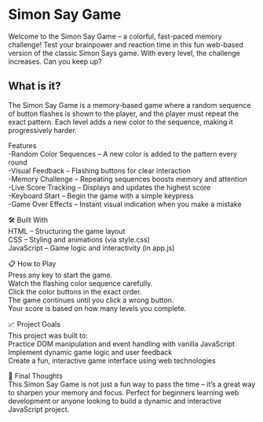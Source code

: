 # Simon Say Game<br>
Welcome to the Simon Say Game – a colorful, fast-paced memory challenge!
Test your brainpower and reaction time in this fun web-based version of the classic Simon Says game. With every level, the challenge increases. Can you keep up?

## What is it?<br>
The Simon Say Game is a memory-based game where a random sequence of button flashes is shown to the player, and the player must repeat the exact pattern. Each level adds a new color to the sequence, making it progressively harder.

 Features<br>
-Random Color Sequences – A new color is added to the pattern every round<br>
-Visual Feedback – Flashing buttons for clear interaction<br>
-Memory Challenge – Repeating sequences boosts memory and attention<br>
-Live Score Tracking – Displays and updates the highest score<br>
-Keyboard Start – Begin the game with a simple keypress<br>
-Game Over Effects – Instant visual indication when you make a mistake<br>

🛠️ Built With<br>
HTML – Structuring the game layout<br>
CSS – Styling and animations (via style.css)<br>
JavaScript – Game logic and interactivity (in app.js)<br>

📋 How to Play<br>
Press any key to start the game.<br>
Watch the flashing color sequence carefully.<br>
Click the color buttons in the exact order.<br>
The game continues until you click a wrong button.<br>
Your score is based on how many levels you complete.<br>

📈 Project Goals<br>
This project was built to:<br>
Practice DOM manipulation and event handling with vanilla JavaScript<br>
Implement dynamic game logic and user feedback<br>
Create a fun, interactive game interface using web technologies<br>

🎉 Final Thoughts<br>
This Simon Say Game is not just a fun way to pass the time – it’s a great way to sharpen your memory and focus. Perfect for beginners learning web development or anyone looking to build a dynamic and interactive JavaScript project.<br>
